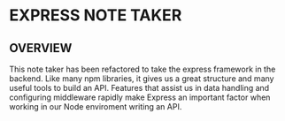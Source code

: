# EXPRESS NOTE TAKER
## OVERVIEW
This note taker has been refactored to take the express framework in the backend. Like many npm libraries, it gives us a great structure and many useful tools to build an API. Features that assist us in data handling and configuring middleware rapidly make Express an important factor when working in our Node enviroment writing an API. 

